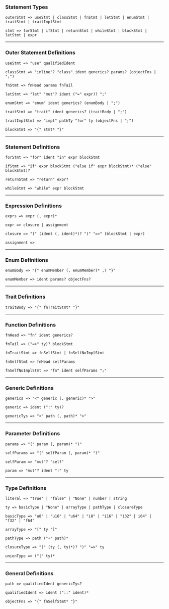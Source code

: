 ### Statement Types

`outerStmt => useStmt | classStmt | fnStmt | letStmt | enumStmt | traitStmt | traitImplStmt`

`stmt => forStmt | ifStmt | returnStmt | whileStmt | blockStmt | letStmt | expr`

_________________________________
### Outer Statement Definitions

`useStmt => "use" qualifiedIdent`

`classStmt => "inline"? "class" ident generics? params? (objectFns | ";")`

`fnStmt => fnHead params fnTail`

`letStmt => "let" "mut"? ident ("=" expr)? ";"`

`enumStmt => "enum" ident generics? (enumBody | ";")`

`traitStmt => "trait" ident generics? (traitBody | ";")`

`traitImplStmt => "impl" pathTy "for" ty (objectFns | ";")`

`blockStmt => "{" stmt* "}"`

_________________________________
### Statement Definitions

`forStmt => "for" ident "in" expr blockStmt`

`ifStmt => "if" expr blockStmt ("else if" expr blockStmt)* ("else" blockStmt)?`

`returnStmt => "return" expr?`

`whileStmt => "while" expr blockStmt`

_________________________________
### Expression Definitions

`exprs => expr (, expr)*`

`expr => closure | assignment`

`closure => "(" (ident (, ident)*)? ")" "=>" (blockStmt | expr)`

`assignment => `

_________________________________
### Enum Definitions

`enumBody => "{" enumMember (, enumMember)* ,? "}"`

`enumMember => ident params? objectFns?`

_________________________________
### Trait Definitions

`traitBody => "{" fnTraitStmt* "}"`

_________________________________
### Function Definitions
`fnHead => "fn" ident generics?`

`fnTail => ("=>" ty)? blockStmt`

`fnTraitStmt => fnSelfStmt | fnSelfNoImplStmt`

`fnSelfStmt => fnHead selfParams  ` 

`fnSelfNoImplStmt => "fn" ident selfParams ";"`

_________________________________
### Generic Definitions

`generics => "<" generic (, generic)* ">"`

`generic => ident (":" ty)?`

`genericTys => "<" path (, path)* ">"`

_________________________________
### Parameter Definitions

`params => "(" param (, param)* ")"`

`selfParams => "(" selfParam (, param)* ")"`

`selfParam => "mut"? "self"`

`param => "mut"? ident ":" ty`

_________________________________
### Type Definitions

`literal => "true" | "false" | "None" | number | string`

`ty => basicType | "None" | arrayType | pathType | closureType`

`basicType => "u8" | "u16" | "u64" | "i8" | "i16" | "i32" | i64" | "f32" | "f64"`

`arrayType => "[" ty "]"`

`pathType => path ("+" path)*`

`closureType => "(" (ty (, ty)*)? ")" "=>" ty`

`unionType => ("|" ty)*`

_________________________________
### General Definitions

`path => qualifiedIdent genericTys?`

`qualifiedIdent => ident ("::" ident)*`

`objectFns => "{" fnSelfStmt* "}"`







